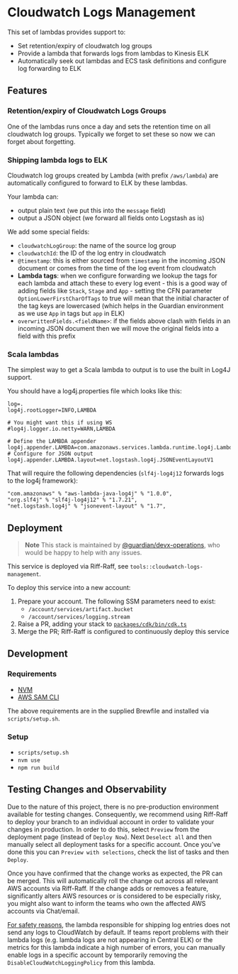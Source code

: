 # Cloudwatch Logs Management


This set of lambdas provides support to:
 - Set retention/expiry of cloudwatch log groups
 - Provide a lambda that forwards logs from lambdas to Kinesis ELK
 - Automatically seek out lambdas and ECS task definitions and configure log forwarding to ELK

## Features
### Retention/expiry of Cloudwatch Logs Groups
One of the lambdas runs once a day and sets the retention time on all cloudwatch log groups. Typically we forget to set these so now we can forget about forgetting.

### Shipping lambda logs to ELK
Cloudwatch log groups created by Lambda (with prefix `/aws/lambda`) are automatically configured to forward to ELK by these lambdas.

Your lambda can:
 - output plain text (we put this into the `message` field)
 - output a JSON object (we forward all fields onto Logstash as is)

We add some special fields:
 - `cloudwatchLogGroup`: the name of the source log group
 - `cloudwatchId`: the ID of the log entry in cloudwatch
 - `@timestamp`: this is either sourced from `timestamp` in the incoming JSON document or comes from the time of the log event from cloudwatch
 - **Lambda tags**: when we configure forwarding we lookup the tags for each lambda and attach these to every log event - this is a good way of adding fields like `Stack`, `Stage` and `App` - setting the CFN parameter `OptionLowerFirstCharOfTags` to true will mean that the initial character of the tag keys are lowercased (which helps in the Guardian environment as we use `App` in tags but `app` in ELK)
 - `overwrittenFields.<fieldName>`: if the fields above clash with fields in an incoming JSON document then we will move the original fields into a field with this prefix

### Scala lambdas
The simplest way to get a Scala lambda to output is to use the built in Log4J support.

You should have a log4j.properties file which looks like this:
```
log=.
log4j.rootLogger=INFO,LAMBDA

# You might want this if using WS
#log4j.logger.io.netty=WARN,LAMBDA

# Define the LAMBDA appender
log4j.appender.LAMBDA=com.amazonaws.services.lambda.runtime.log4j.LambdaAppender
# Configure for JSON output
log4j.appender.LAMBDA.layout=net.logstash.log4j.JSONEventLayoutV1
```

That will require the following dependencies (`slf4j-log4j12` forwards logs to the log4j framework):
```
"com.amazonaws" % "aws-lambda-java-log4j" % "1.0.0",
"org.slf4j" % "slf4j-log4j12" % "1.7.21",
"net.logstash.log4j" % "jsonevent-layout" % "1.7",
```

## Deployment
> **Note**
> This stack is maintained by [@guardian/devx-operations](https://github.com/orgs/guardian/teams/devx-operations), who would be happy to help with any issues.

This service is deployed via Riff-Raff, see `tools::cloudwatch-logs-management`.

To deploy this service into a new account:
  1. Prepare your account. The following SSM parameters need to exist:
     - `/account/services/artifact.bucket`
     - `/account/services/logging.stream`
  2. Raise a PR, adding your stack to [`packages/cdk/bin/cdk.ts`](packages/cdk/bin/cdk.ts)
  3. Merge the PR; Riff-Raff is configured to continuously deploy this service

## Development
### Requirements
  - [NVM](https://github.com/creationix/nvm)
  - [AWS SAM CLI](https://docs.aws.amazon.com/serverless-application-model/latest/developerguide/what-is-sam.html)

The above requirements are in the supplied Brewfile and installed via `scripts/setup.sh`.

### Setup
  - `scripts/setup.sh`
  - `nvm use`
  - `npm run build`

## Testing Changes and Observability
Due to the nature of this project, there is no pre-production environment available for testing changes. Consequently, we recommend using Riff-Raff to deploy your branch to an individual account in order to validate your changes in production. In order to do this, select `Preview` from the deployment page (instead of `Deploy Now`). Next `Deselect all` and then manually select all deployment tasks for a specific account. Once you’ve done this you can `Preview with selections`, check the list of tasks and then `Deploy`.

Once you have confirmed that the change works as expected, the PR can be merged. This will automatically roll the change out across all relevant AWS accounts via Riff-Raff. If the change adds or removes a feature, significantly alters AWS resources or is considered to be especially risky, you might also want to inform the teams who own the affected AWS accounts via Chat/email. 

[For safety reasons](https://github.com/guardian/cloudwatch-logs-management/pull/112), the lambda responsible for shipping log entries does not send any logs to CloudWatch by default. If teams report problems with their lambda logs (e.g. lambda logs are not appearing in Central ELK) or the metrics for this lambda indicate a high number of errors, you can manually enable logs in a specific account by temporarily removing the `DisableCloudWatchLoggingPolicy` from this lambda.
